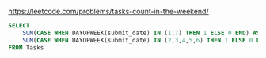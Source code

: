https://leetcode.com/problems/tasks-count-in-the-weekend/

```sql
SELECT 
    SUM(CASE WHEN DAYOFWEEK(submit_date) IN (1,7) THEN 1 ELSE 0 END) AS weekend_cnt,
    SUM(CASE WHEN DAYOFWEEK(submit_date) IN (2,3,4,5,6) THEN 1 ELSE 0 END) AS working_cnt
FROM Tasks
```
